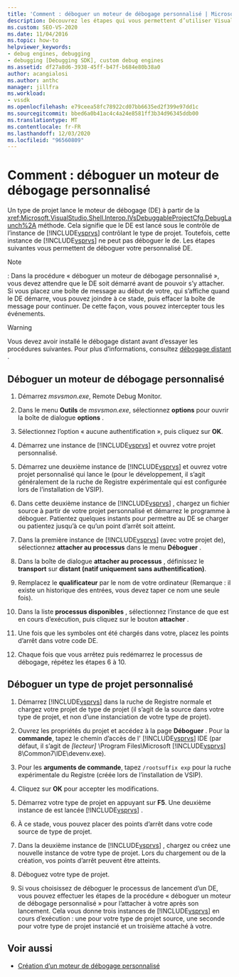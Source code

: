 ```yaml
---
title: 'Comment : déboguer un moteur de débogage personnalisé | Microsoft Docs'
description: Découvrez les étapes qui vous permettent d’utiliser Visual Studio pour déboguer votre moteur de débogage personnalisé ou un type de projet personnalisé.
ms.custom: SEO-VS-2020
ms.date: 11/04/2016
ms.topic: how-to
helpviewer_keywords:
- debug engines, debugging
- debugging [Debugging SDK], custom debug engines
ms.assetid: df27a8d6-3938-45ff-b47f-b684e80b38a0
author: acangialosi
ms.author: anthc
manager: jillfra
ms.workload:
- vssdk
ms.openlocfilehash: e79ceea58fc78922cd07bb6635ed2f399e97dd1c
ms.sourcegitcommit: bbed6a0b41ac4c4a24e8581ff3b34d96345ddb00
ms.translationtype: MT
ms.contentlocale: fr-FR
ms.lasthandoff: 12/03/2020
ms.locfileid: "96560809"
---
```

# <a name="how-to-debug-a-custom-debug-engine"></a>Comment : déboguer un moteur de débogage personnalisé
Un type de projet lance le moteur de débogage (DE) à partir de la <xref:Microsoft.VisualStudio.Shell.Interop.IVsDebuggableProjectCfg.DebugLaunch%2A> méthode. Cela signifie que le DE est lancé sous le contrôle de l’instance de [!INCLUDE[vsprvs](../../code-quality/includes/vsprvs_md.md)] contrôlant le type de projet. Toutefois, cette instance de [!INCLUDE[vsprvs](../../code-quality/includes/vsprvs_md.md)] ne peut pas déboguer le de. Les étapes suivantes vous permettent de déboguer votre personnalisé DE.

> [!NOTE]
> : Dans la procédure « déboguer un moteur de débogage personnalisé », vous devez attendre que le DE soit démarré avant de pouvoir s’y attacher. Si vous placez une boîte de message au début de votre, qui s’affiche quand le DE démarre, vous pouvez joindre à ce stade, puis effacer la boîte de message pour continuer. De cette façon, vous pouvez intercepter tous les événements.

> [!WARNING]
> Vous devez avoir installé le débogage distant avant d’essayer les procédures suivantes. Pour plus d’informations, consultez [débogage distant](../../debugger/remote-debugging.md) .

## <a name="debug-a-custom-debug-engine"></a>Déboguer un moteur de débogage personnalisé

1. Démarrez *msvsmon.exe*, Remote Debug Monitor.

2. Dans le menu **Outils** de *msvsmon.exe*, sélectionnez **options** pour ouvrir la boîte de dialogue **options** .

3. Sélectionnez l’option « aucune authentification », puis cliquez sur **OK**.

4. Démarrez une instance de [!INCLUDE[vsprvs](../../code-quality/includes/vsprvs_md.md)] et ouvrez votre projet personnalisé.

5. Démarrez une deuxième instance de [!INCLUDE[vsprvs](../../code-quality/includes/vsprvs_md.md)] et ouvrez votre projet personnalisé qui lance le (pour le développement, il s’agit généralement de la ruche de Registre expérimentale qui est configurée lors de l’installation de VSIP).

6. Dans cette deuxième instance de [!INCLUDE[vsprvs](../../code-quality/includes/vsprvs_md.md)] , chargez un fichier source à partir de votre projet personnalisé et démarrez le programme à déboguer. Patientez quelques instants pour permettre au DE se charger ou patientez jusqu’à ce qu’un point d’arrêt soit atteint.

7. Dans la première instance de [!INCLUDE[vsprvs](../../code-quality/includes/vsprvs_md.md)] (avec votre projet de), sélectionnez **attacher au processus** dans le menu **Déboguer** .

8. Dans la boîte de dialogue **attacher au processus** , définissez le **transport** sur **distant (natif uniquement sans authentification)**.

9. Remplacez le **qualificateur** par le nom de votre ordinateur (Remarque : il existe un historique des entrées, vous devez taper ce nom une seule fois).

10. Dans la liste **processus disponibles** , sélectionnez l’instance de que est en cours d’exécution, puis cliquez sur le bouton **attacher** .

11. Une fois que les symboles ont été chargés dans votre, placez les points d’arrêt dans votre code DE.

12. Chaque fois que vous arrêtez puis redémarrez le processus de débogage, répétez les étapes 6 à 10.

## <a name="debug-a-custom-project-type"></a>Déboguer un type de projet personnalisé

1. Démarrez [!INCLUDE[vsprvs](../../code-quality/includes/vsprvs_md.md)] dans la ruche de Registre normale et chargez votre projet de type de projet (il s’agit de la source dans votre type de projet, et non d’une instanciation de votre type de projet).

2. Ouvrez les propriétés du projet et accédez à la page **Déboguer** . Pour la **commande**, tapez le chemin d’accès de l' [!INCLUDE[vsprvs](../../code-quality/includes/vsprvs_md.md)] IDE (par défaut, il s’agit de *[lecteur]* \Program Files\Microsoft [!INCLUDE[vsprvs](../../code-quality/includes/vsprvs_md.md)] 8\Common7\IDE\devenv.exe).

3. Pour les **arguments de commande**, tapez `/rootsuffix exp` pour la ruche expérimentale du Registre (créée lors de l’installation de VSIP).

4. Cliquez sur **OK** pour accepter les modifications.

5. Démarrez votre type de projet en appuyant sur **F5**. Une deuxième instance de est lancée [!INCLUDE[vsprvs](../../code-quality/includes/vsprvs_md.md)] .

6. À ce stade, vous pouvez placer des points d’arrêt dans votre code source de type de projet.

7. Dans la deuxième instance de [!INCLUDE[vsprvs](../../code-quality/includes/vsprvs_md.md)] , chargez ou créez une nouvelle instance de votre type de projet. Lors du chargement ou de la création, vos points d’arrêt peuvent être atteints.

8. Déboguez votre type de projet.

9. Si vous choisissez de déboguer le processus de lancement d’un DE, vous pouvez effectuer les étapes de la procédure « déboguer un moteur de débogage personnalisé » pour l’attacher à votre après son lancement. Cela vous donne trois instances de [!INCLUDE[vsprvs](../../code-quality/includes/vsprvs_md.md)] en cours d’exécution : une pour votre type de projet source, une seconde pour votre type de projet instancié et un troisième attaché à votre.

## <a name="see-also"></a>Voir aussi
- [Création d’un moteur de débogage personnalisé](../../extensibility/debugger/creating-a-custom-debug-engine.md)
